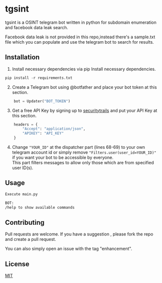 # tgsint 

tgsint is a OSINT telegram bot written in python for subdomain enumeration and facebook data leak search.

Facebook data leak is not provided in this repo,instead there's a sample.txt file which you can populate and use the telegram bot to search for results.
## Installation

1. Install necessary dependencies via pip
Install necessary dependencies.
```python
pip install -r requirements.txt
```
2. Create a Telegram bot using @botfather and place your bot token at this section.
```python
    bot = Updater("BOT_TOKEN")
```
3. Get a free API Key by signing up to [securitytrails](https://securitytrails.com) and put your API Key at this section. 
```python
    headers = {
        "Accept": "application/json",
        "APIKEY": "API_KEY"
    }
```
4. Change `"YOUR_ID"` at the dispatcher part (lines 68-69) to your own telegram account id or simply remove `"Filters.user(user_id=YOUR_ID)"` if you want your bot to be accessible by everyone.  
This part filters messages to allow only those which are from specified user ID(s).
## Usage


```bash
Execute main.py  

BOT:
/help to show available commands
```

## Contributing
Pull requests are welcome.
If you have a suggestion , please fork the repo and create a pull request. 

You can also simply open an issue with the tag "enhancement". 

## License
[MIT](https://choosealicense.com/licenses/mit/)
